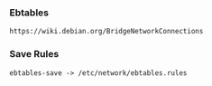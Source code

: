 ### Ebtables
```
https://wiki.debian.org/BridgeNetworkConnections
```
### Save Rules
```
ebtables-save -> /etc/network/ebtables.rules
```
